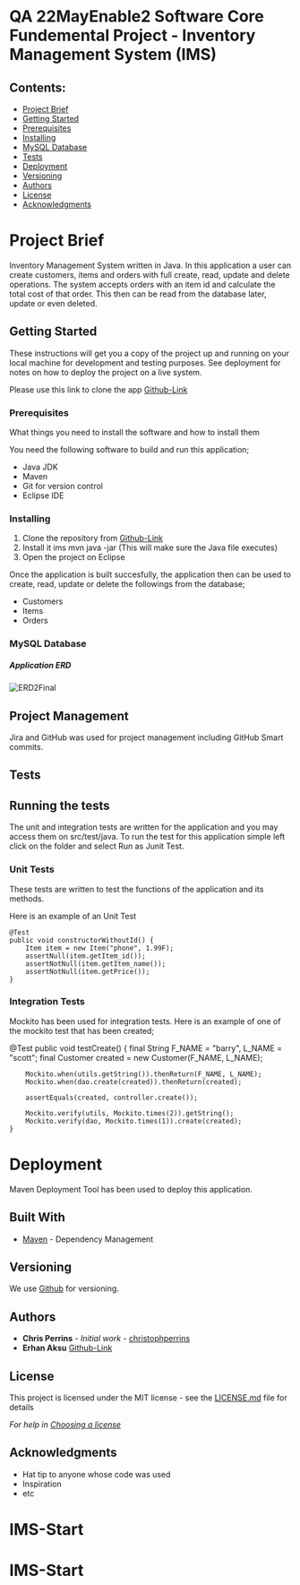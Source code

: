 # QA 22MayEnable2 Software Core Fundemental Project - Inventory Management System (IMS)


## Contents:
* [Project Brief](#Project-Brief)  
* [Getting Started](#Getting-Started)
* [Prerequisites](#Prerequisites)  
* [Installing](#Installing)
* [MySQL Database](#MySQL-Database)
* [Tests](#Tests)
* [Deployment](#Deployment)
* [Versioning](#Versioning)
* [Authors](#Authors)
* [License](#License)
* [Acknowledgments](#Acknowledgments)

# Project Brief

Inventory Management System written in Java. In this application a user can create customers, items and orders with full create, read, update and delete operations.
The system accepts orders with an item id and calculate the total cost of that order. This then can be read from the database later, update or even deleted.

## Getting Started

These instructions will get you a copy of the project up and running on your local machine for development and testing purposes. See deployment for notes on how to deploy the project on a live system.

Please use this link to clone the app [Github-Link](https://github.com/erhnaks/IMS-22EnableMay2)

### Prerequisites

What things you need to install the software and how to install them

You need the following software to build and run this application;

* Java JDK
* Maven
* Git for version control
* Eclipse IDE 

### Installing

1. Clone the repository from [Github-Link](https://github.com/erhnaks/IMS-22EnableMay2)
2. Install it ims mvn java -jar (This will make sure the Java file executes)
3. Open the project on Eclipse

Once the application is built succesfully, the application then can be used to create, read, update or delete the followings from the database;
* Customers
* Items
* Orders


### MySQL Database


##### Application ERD

![ERD2Final](https://user-images.githubusercontent.com/97620234/172917642-07f724ea-e5a3-45cd-84ee-fe97374a809a.png)


## Project Management

Jira and GitHub was used for project management including GitHub Smart commits.

## Tests

## Running the tests

The unit and integration tests are written for the application and you may access them on src/test/java. To run the test for this application simple left click on the folder and select Run as Junit Test.

### Unit Tests 

These tests are written to test the functions of the application and its methods.

Here is an example of an Unit Test

	@Test
	public void constructorWithoutId() {
		Item item = new Item("phone", 1.99F);
		assertNull(item.getItem_id());
		assertNotNull(item.getItem_name());
		assertNotNull(item.getPrice());
	}


### Integration Tests 

Mockito has been used for integration tests. Here is an example of one of the mockito test that has been created;

@Test
	public void testCreate() {
		final String F_NAME = "barry", L_NAME = "scott";
		final Customer created = new Customer(F_NAME, L_NAME);

		Mockito.when(utils.getString()).thenReturn(F_NAME, L_NAME);
		Mockito.when(dao.create(created)).thenReturn(created);

		assertEquals(created, controller.create());

		Mockito.verify(utils, Mockito.times(2)).getString();
		Mockito.verify(dao, Mockito.times(1)).create(created);
	}


# Deployment



Maven Deployment Tool has been used to deploy this application.

## Built With

* [Maven](https://maven.apache.org/) - Dependency Management

## Versioning

We use [Github](http://github.com) for versioning.

## Authors

* **Chris Perrins** - *Initial work* - [christophperrins](https://github.com/christophperrins)
* **Erhan Aksu** [Github-Link](https://github.com/erhnaks/IMS-22EnableMay2)

## License

This project is licensed under the MIT license - see the [LICENSE.md](LICENSE.md) file for details 

*For help in [Choosing a license](https://choosealicense.com/)*

## Acknowledgments

* Hat tip to anyone whose code was used
* Inspiration
* etc
# IMS-Start
# IMS-Start
